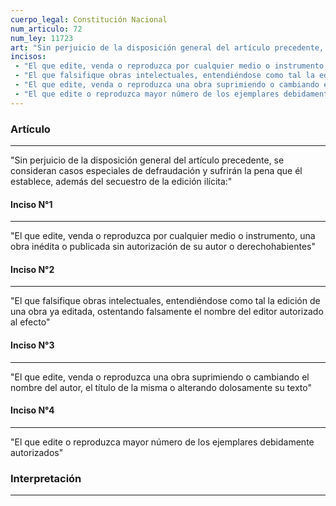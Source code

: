```yaml
---
cuerpo_legal: Constitución Nacional
num_articulo: 72
num_ley: 11723
art: "Sin perjuicio de la disposición general del artículo precedente, se consideran casos especiales de defraudación y sufrirán la pena que él establece, además del secuestro de la edición ilícita:"
incisos: 
 - "El que edite, venda o reproduzca por cualquier medio o instrumento, una obra inédita o publicada sin autorización de su autor o derechohabientes" 
 - "El que falsifique obras intelectuales, entendiéndose como tal la edición de una obra ya editada, ostentando falsamente el nombre del editor autorizado al efecto" 
 - "El que edite, venda o reproduzca una obra suprimiendo o cambiando el nombre del autor, el título de la misma o alterando dolosamente su texto" 
 - "El que edite o reproduzca mayor número de los ejemplares debidamente autorizados" 
---
```

### Artículo
---
"Sin perjuicio de la disposición general del artículo precedente, se consideran casos especiales de defraudación y sufrirán la pena que él establece, además del secuestro de la edición ilícita:"

#### Inciso N°1
---
"El que edite, venda o reproduzca por cualquier medio o instrumento, una obra inédita o publicada sin autorización de su autor o derechohabientes"

#### Inciso N°2
---
"El que falsifique obras intelectuales, entendiéndose como tal la edición de una obra ya editada, ostentando falsamente el nombre del editor autorizado al efecto"

#### Inciso N°3
---
"El que edite, venda o reproduzca una obra suprimiendo o cambiando el nombre del autor, el título de la misma o alterando dolosamente su texto"

#### Inciso N°4
---
"El que edite o reproduzca mayor número de los ejemplares debidamente autorizados"


### Interpretación
---

